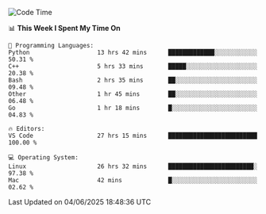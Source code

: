 
<!--START_SECTION:waka-->
![Code Time](http://img.shields.io/badge/Code%20Time-3%2C488%20hrs%204%20mins-blue)

📊 **This Week I Spent My Time On** 

```text
💬 Programming Languages: 
Python                   13 hrs 42 mins      █████████████░░░░░░░░░░░░   50.31 % 
C++                      5 hrs 33 mins       █████░░░░░░░░░░░░░░░░░░░░   20.38 % 
Bash                     2 hrs 35 mins       ██░░░░░░░░░░░░░░░░░░░░░░░   09.48 % 
Other                    1 hr 45 mins        ██░░░░░░░░░░░░░░░░░░░░░░░   06.48 % 
Go                       1 hr 18 mins        █░░░░░░░░░░░░░░░░░░░░░░░░   04.83 % 

🔥 Editors: 
VS Code                  27 hrs 15 mins      █████████████████████████   100.00 % 

💻 Operating System: 
Linux                    26 hrs 32 mins      ████████████████████████░   97.38 % 
Mac                      42 mins             █░░░░░░░░░░░░░░░░░░░░░░░░   02.62 % 
```


 Last Updated on 04/06/2025 18:48:36 UTC
<!--END_SECTION:waka-->

